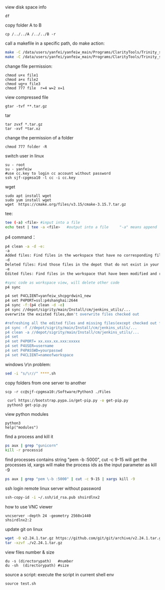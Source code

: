 view disk space info

```
df
```

copy folder A to B

```
cp /../../A /../../B -r
```

call a makefile in a specific path, do make action:

```sh
make -C /data/users/yanfei/yanfeiw_main/Programs/ClarityTools/Trinity_script/conan_cythonizer
make -C /data/users/yanfei/yanfeiw_main/Programs/ClarityTools/Trinity_script/conan_cythonizer clean
```

change file permission:

```
chmod u+x file1
chmod a+x file2
chmod ug+x file3
chmod 777 file	r=4 w=2 x=1
```

view compressed file

```
gtar -tvf **.tar.gz
```

tar

```
tar zvxf *.tar.gz
tar -xvf *tar.xz 
```

change the permission of a folder

```
chmod 777 folder -R
```

switch user in linux

```
su - root
su - yanfeiw
#use cc.key to login cc account without password
ssh sjf-cpgmsa10 -l cc -i cc.key
```

wget

```
sudo apt install wget
sudo yum install wget
wget  https://cmake.org/files/v3.15/cmake-3.15.7.tar.gz
```

tee:  

```sh
tee (-a) <file>	#input into a file
echo test | tee -a <file>	#output into a file 	"-a" means append
```

p4 command：

```sh
p4 clean -a -d -e:
-a
Added files: Find files in the workspace that have no corresponding files in the depot and delete them.
-d
Deleted files: Find those files in the depot that do not exist in your workspace and add them to the workspace.
-e
Edited files: Find files in the workspace that have been modified and restore them to the last file version that has synced from the depot.

#sync code as workspace view, will delete other code
p4 sync

p4 set P4CLIENT=yanfeiw_shcpgrdwin1_new
p4 set P4PORT=ssl:p4shanghai:2644
p4 sync -f:(p4 clean -d -e)
p4 sync //depot/sigrity/main/Install/cm/jenkins_utils/...
overwrite the existed files,don't overwrite files checked out

#refreshing all the edited files and missing files(except checked out files)
p4 sync -f //depot/sigrity/main/Install/cm/jenkins_utils/...
p4 clean -a //depot/sigrity/main/Install/cm/jenkins_utils/...
p4 set
p4 set P4PORT= xx.xxx.xx.xxx:xxxxx
p4 set P4USER=username
p4 set P4PASSWD=yourpasswd
p4 set P4CLIENT=nameofworkspace

```

windows \r\n problem:

```sh
sed -i "s/\r//" ****.sh
```

copy folders from one server to another

```
scp -r cc@sjf-cpgmsa10:/Software/Python3 ./Files
```

```sh
 curl https://bootstrap.pypa.io/get-pip.py -o get-pip.py
 python3 get-pip.py
```

view python modules

```
python3
help("modules")
```

find a process and kill it

```sh
ps aux | grep "gunicorn"
kill -r processid
```

find processes contains string "pem -b :5000", cut -c 9-15 will get the processes id, xargs will make the process ids as the input parameter as kill -9

```sh
ps aux | grep "pem \-b :5000" | cut -c 9-15 | xargs kill -9
```

ssh login remote linux server without password

```sh
ssh-copy-id -i ~/.ssh/id_rsa.pub shsirdlnx2
```

how to use VNC viewer

```
vncserver -depth 24 -geometry 2560x1440
shsirdlnx2:2
```

update git on linux

```sh
wget -O v2.24.1.tar.gz https://github.com/git/git/archive/v2.24.1.tar.gz
tar -xzvf ./v2.24.1.tar.gz
```

view files number & size

```shell
du -s (directorypath)	#number
du -sh  (directorypath)	#size
```

source a script: execute the script in current shell env

```shell
source test.sh
```

